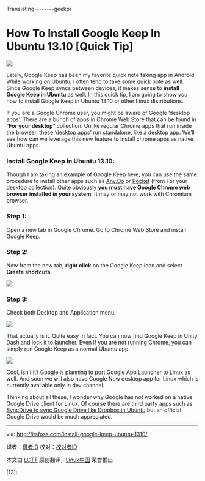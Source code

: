Translating--------geekpi


How To Install Google Keep In Ubuntu 13.10 [Quick Tip]
================================================================================
![](http://itsfoss.com/wp-content/uploads/2014/02/Google-keep-logo.jpg)

Lately, Google Keep has been my favorite quick note taking app in Android. While working on Ubuntu, I often tend to take some quick note as well. Since Google Keep syncs between devices, it makes sense to **install Google Keep in Ubuntu** as well. In this quick tip, I am going to show you how to install Google Keep in Ubuntu 13.10 or other Linux distributions.

If you are a Google Chrome user, you might be aware of Google ‘desktop apps’. There are a bunch of apps in Chrome Web Store that can be found in “**For your desktop**” collection. Unlike regular Chrome apps that run inside the browser, these ‘desktop apps’ run standalone, like a desktop app. We’ll see how can we leverage this new feature to install chrome apps as native Ubuntu apps.

### Install Google Keep in Ubuntu 13.10: ###

Though I am taking an example of Google Keep here, you can use the same procedure to install other apps such as [Any.Do][1] or [Pocket][2] (from For your desktop collection). Quite obviously **you must have Google Chrome web browser installed in your system**. It may or may not work with Chromium browser.

### Step 1: ###

Open a new tab in Google Chrome. Go to Chrome Web Store and install Google Keep.

### Step 2: ###

Now from the new tab, **right click** on the Google Keep icon and select **Create shortcuts**.

![](http://itsfoss.com/wp-content/uploads/2014/02/Install_Google_keep_Ubuntu.jpeg)

### Step 3: ###

Check both Desktop and Application menu.

![](http://itsfoss.com/wp-content/uploads/2014/02/Install_Google_Keep_Ubuntu_2.png)

That actually is it. Quite easy in fact. You can now find Google Keep in Unity Dash and lock it to launcher. Even if you are not running Chrome, you can simply run Google Keep as a normal Ubuntu app.

![](http://itsfoss.com/wp-content/uploads/2014/02/Install_Google_keep_Ubuntu_3.jpeg)

Cool, isn’t it? Google is planning to port Google App Launcher to Linux as well. And soon we will also have Google Now desktop app for Linux which is currently available only in dev channel.

Thinking about all these, I wonder why Google has not worked on a native Google Drive client for Linux. Of course there are third party apps such as [SyncDrive to sync Google Drive like Dropbox in Ubuntu][3] but an official Google Drive would be much appreciated.

--------------------------------------------------------------------------------

via: http://itsfoss.com/install-google-keep-ubuntu-1310/

译者：[译者ID](https://github.com/译者ID) 校对：[校对者ID](https://github.com/校对者ID)

本文由 [LCTT](https://github.com/LCTT/TranslateProject) 原创翻译，[Linux中国](http://linux.cn/) 荣誉推出

[1]:http://www.any.do/
[2]:http://getpocket.com/
[3]:http://itsfoss.com/sync-multiple-google-drive-dropbox-syncdrive-ubuntu/
[4]:
[5]:
[6]:
[7]:
[8]:
[9]:
[10]:
[11]:
[12]:
